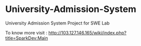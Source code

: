 # University-Admission-System
 University Admission System Project for SWE Lab 
 
 To know more visit : http://103.127.146.165/wiki/index.php?title=SparkDev:Main
